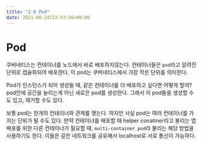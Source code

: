 ```yaml
---
title: "2-8 Pod"
date: 2021-06-24T22:57:56+09:00
---
```


# Pod

쿠버네티스는 컨테이너를 노드에서 바로 배포하지않는다. 컨테이너들은 `pod`라고 알려진 단위로 캡슐화되어 배포한다. 이 pod는 쿠버네티스에서 가장 작은 단위를 의미한다.

Pod가 인스턴스가 되어 생성될 때, 같은 컨테이너를 더 배포하고 싶다면 어떻게 할까? pod안에 공간을 늘리는게 아닌 새로은 pod를 생성한다. 그래서 이 pod들을 생성할 수도 있고, 제거할 수도 있다.

보통 pod는 한개의 컨테이너와 관계를 맺는다. 하지만 사실 pod는 여러 컨테이너를 가지는 단위가 될 수도 있다. 만약 컨테이너를 배포할 때 helper conatiner라고 불리는 앱 배포를 위한 다른 컨테이너가 필요할 때, `multi-container pod`라 불리는 해당 방법을 사용하기도 한다. 이들은 같은 네트워크를 공유해서 localhost로 서로 통신이 가능하다.
